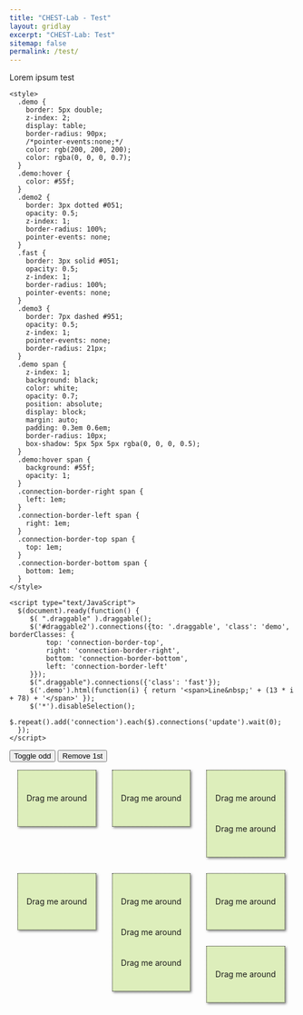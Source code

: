```yaml
---
title: "CHEST-Lab - Test"
layout: gridlay
excerpt: "CHEST-Lab: Test"
sitemap: false
permalink: /test/
---
```

Lorem ipsum test

<html lang="en">
  <head>
    <meta charset="utf-8" />
    <title>jQuery Connections</title>
    <script src="https://code.jquery.com/jquery-latest.min.js"></script>
    <script src="https://code.jquery.com/ui/1.10.1/jquery-ui.js"></script>
    <script
      type="text/javascript"
      src="https://creativecouple.github.io/jquery-timing/jquery-timing.min.js"
    ></script>
    <script
      type="text/javascript"
      src="https://cdnjs.cloudflare.com/ajax/libs/jqueryui-touch-punch/0.2.3/jquery.ui.touch-punch.min.js"
    ></script>
    <script type="text/javascript"
	src="js/jquery.connections.js"
	></script>
    <style>
      .draggable {
        background: #deb;
        line-height: 40px;
        padding: 15px;
        float: left;
        margin: 1em;
        border: 1px dotted;
        box-shadow: 2px 2px 4px rgba(0, 0, 0, 0.5);
      }
    </style>

    <style>
      .demo {
        border: 5px double;
        z-index: 2;
        display: table;
        border-radius: 90px;
        /*pointer-events:none;*/
        color: rgb(200, 200, 200);
        color: rgba(0, 0, 0, 0.7);
      }
      .demo:hover {
        color: #55f;
      }
      .demo2 {
        border: 3px dotted #051;
        opacity: 0.5;
        z-index: 1;
        border-radius: 100%;
        pointer-events: none;
      }
      .fast {
        border: 3px solid #051;
        opacity: 0.5;
        z-index: 1;
        border-radius: 100%;
        pointer-events: none;
      }
      .demo3 {
        border: 7px dashed #951;
        opacity: 0.5;
        z-index: 1;
        pointer-events: none;
        border-radius: 21px;
      }
      .demo span {
        z-index: 1;
        background: black;
        color: white;
        opacity: 0.7;
        position: absolute;
        display: block;
        margin: auto;
        padding: 0.3em 0.6em;
        border-radius: 10px;
        box-shadow: 5px 5px 5px rgba(0, 0, 0, 0.5);
      }
      .demo:hover span {
        background: #55f;
        opacity: 1;
      }
      .connection-border-right span {
        left: 1em;
      }
      .connection-border-left span {
        right: 1em;
      }
      .connection-border-top span {
        top: 1em;
      }
      .connection-border-bottom span {
        bottom: 1em;
      }
    </style>

    <script type="text/JavaScript">
      $(document).ready(function() {
         $( ".draggable" ).draggable();
         $('#draggable2').connections({to: '.draggable', 'class': 'demo', borderClasses: {
             top: 'connection-border-top',
             right: 'connection-border-right',
             bottom: 'connection-border-bottom',
             left: 'connection-border-left'
         }});
         $(".draggable").connections({'class': 'fast'});
         $('.demo').html(function(i) { return '<span>Line&nbsp;' + (13 * i + 78) + '</span>' });
         $('*').disableSelection();
         $.repeat().add('connection').each($).connections('update').wait(0);
      });
    </script>
  </head>
  <body>
    <button onclick="$('.draggable:odd').toggle()">Toggle odd</button>
    <button onclick="$('.draggable:visible:first').remove()">Remove 1st</button>
    <br style="clear: both;" />
    <div id="draggable1" class="draggable ui-widget-content">
      <p>Drag me around</p>
    </div>
    <div id="draggable2" class="draggable ui-widget-content">
      <p>Drag me around</p>
    </div>
    <div id="draggable3" class="draggable ui-widget-content">
      <p>Drag me around</p>
      <p>Drag me around</p>
    </div>
    <br style="clear: both;" />
    <div id="draggable4" class="draggable ui-widget-content">
      <p>Drag me around</p>
    </div>
    <div id="draggable5" class="draggable ui-widget-content">
      <p>Drag me around</p>
      <p>Drag me around</p>
      <p>Drag me around</p>
    </div>
    <div id="draggable6" class="draggable ui-widget-content">
      <p>Drag me around</p>
    </div>
    <div id="draggable7" class="draggable ui-widget-content">
      <p>Drag me around</p>
    </div>
  </body>
</html>
